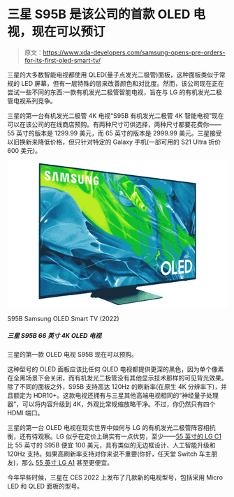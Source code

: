 # 三星 S95B 是该公司的首款 OLED 电视，现在可以预订

> 原文：<https://www.xda-developers.com/samsung-opens-pre-orders-for-its-first-oled-smart-tv/>

三星的大多数智能电视都使用 QLED(量子点发光二极管)面板，这种面板类似于常规的 LED 屏幕，但有一层特殊的层来改善颜色和对比度。然而，该公司现在正在尝试一些不同的东西:一款有机发光二极管智能电视，旨在与 LG 的有机发光二极管电视系列竞争。

三星的第一台有机发光二极管 4K 电视“S95B 有机发光二极管 4K 智能电视”现在可以在该公司的在线商店预购。有两种尺寸可供选择，两种尺寸都要花费你——55 英寸的版本是 1299.99 美元，而 65 英寸的版本是 2999.99 美元。三星接受以旧换新来降低价格，但只针对特定的 Galaxy 手机(一部可用的 S21 Ultra 折价 600 美元)。

 <picture>![Samsung's first OLED TV, the S95B, is now available for pre-order.](img/80918cf4371a6eea4b6bb42144a53514.png)</picture> 

S95B Samsung OLED Smart TV (2022)

##### 三星 S95B 66 英寸 4K OLED 电视

三星的第一款 OLED 电视 S95B 现在可以预购。

这种型号的 OLED 面板应该比任何 QLED 电视都提供更深的黑色，因为单个像素在全黑场景下会关闭，而有机发光二极管没有其他显示技术那样的可见背光效果。除了不同的面板之外，S95B 支持高达 120Hz 的刷新率(在原生 4K 分辨率下)，并且额定为 HDR10+。这款电视还拥有与三星其他高端电视相同的“神经量子处理器”，可以将内容升级到 4K，外观比常规缩放略干净。不过，你仍然只有四个 HDMI 端口。

三星的第一台 OLED 电视在现实世界中如何与 LG 的有机发光二极管阵容相抗衡，还有待观察。LG 似乎在定价上确实有一点优势，至少——[55 英寸的 LG C1](https://shop-links.co/1770319082439193837?u1=fb613a7a-8b16-4fc7-b52e-81f3392b0dc4) 比 55 英寸的 S95B 便宜 100 美元，具有类似的无边框设计、人工智能升级和 120Hz 支持。如果高刷新率支持对你来说不重要(你好，任天堂 Switch 车主朋友)，那么 [55 英寸 LG A1](https://shop-links.co/1770319082295828889?u1=b88a6a07-60dd-4821-bbe7-4d94de265af2) 甚至更便宜。

今年早些时候，三星在 CES 2022 上发布了几款新的电视型号，包括采用 Micro LED 和 QLED 面板的型号。